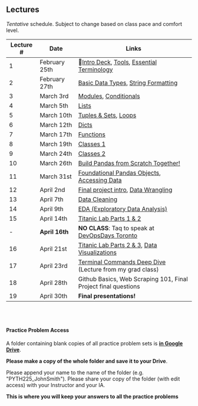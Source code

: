 ## Lectures

_Tentative_ schedule. Subject to change based on class pace and comfort level.

| Lecture #  | Date | Links |
| ------------- | ------------- | ------------- |
| 1  | February 25th  | 🎉[Intro Deck](https://mottaquikarim.github.io/rehearsal/public/stage.html?source=o66ry#/), [Tools](#out/intro/tools), [Essential Terminology](#out/topics/essential_terminology) |
| 2  | February 27th  | [Basic Data Types](#out/topics/basic_data_types), [String Formatting](https://mottaquikarim.github.io/PYTH225/#out/topics/string_formatting) |
| 3  | March 3rd  | [Modules](#out/topics/modules), [Conditionals](#out/topics/conditionals) |
| 4  | March 5th  | [Lists](#out/topics/lists) |
| 5  | March 10th  | [Tuples & Sets](https://mottaquikarim.github.io/PYTH225/#out/topics/tuples_sets), [Loops](#out/topics/loops) |
| 6  | March 12th  | [Dicts](#out/topics/dicts) |
| 7  | March 17th  | [Functions](#out/topics/functions) |
| 8  | March 19th  | [Classes 1](#out/topics/classes) |
| 9  | March 24th  | [Classes 2](#out/topics/classes) |
| 10  | March 26th  | [Build Pandas from Scratch Together!](https://colab.research.google.com/drive/1gU5_KvdqLMhzRpF7BRA9N36FlDgxnqQk) |
| 11  | March 31st | [Foundational Pandas Objects](#out/topics/foundations_pandas), [Accessing Data](#out/topics/accessing_data) |
| 12  | April 2nd | [Final project intro](#out/intro/project_info), [Data Wrangling](#out/topics/wrangling1) |
| 13  | April 7th | [Data Cleaning](#out/topics/data_cleaning) |
| 14  | April 9th | [EDA (Exploratory Data Analysis)]() |
| 15  | April 14th | [Titanic Lab Parts 1 & 2](https://colab.research.google.com/drive/1HfmvsPl4nZvrrSOtOPFQPntgJ9KzmG51) |
| -  | **April 16th**  | **NO CLASS**: Taq to speak at [DevOpsDays Toronto](https://whova.com/embedded/speaker_session_detail/devop_202004/917388/) |
| 16  | April 21st | [Titanic Lab Parts 2 & 3](https://colab.research.google.com/drive/1HfmvsPl4nZvrrSOtOPFQPntgJ9KzmG51), [Data Visualizations]() |
| 17  | April 23rd | [Terminal Commands Deep Dive](https://show.zohopublic.com/publish/jjd2u23f766e888414dcaac530e14258b978a) (Lecture from my grad class) |
| 18  | April 28th | Github Basics, Web Scraping 101, Final Project final questions |
| 19  | April 30th | **Final presentations!** |

<br/><br/>

#### Practice Problem Access

A folder containing blank copies of all practice problem sets is **[in Google Drive](https://drive.google.com/drive/folders/1AD8J-4xlvTjYfHpgUCoA3uKBi_7x5fQt?usp=sharing)**. 

**Please make a copy of the whole folder and save it to your Drive**. 

Please append your name to the name of the folder (e.g. "PYTH225_JohnSmith"). Please share your copy of the folder (with edit access) with your Instructor and your IA. 

**This is where you will keep your answers to all the practice problems**
